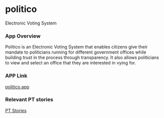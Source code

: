 # politico
Electronic Voting System

### App Overview
Politico is an Electronic Voting System that enables citizens give their mandate to politicians running for different government offices while building trust in the process through transparency.
It also allows politicians to view and select an office that they are interested in vying for.

### APP Link
[politico app](https://ankcode.github.io/politico/ui/index.html)

### Relevant PT stories
[PT Stories](https://www.pivotaltracker.com/n/projects/2241640)


